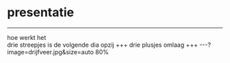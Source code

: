# presentatie
---
hoe werkt het  
drie streepjes is de volgende dia
opzij
+++
drie plusjes omlaag
+++
---?image=drijfveer.jpg&size=auto 80%